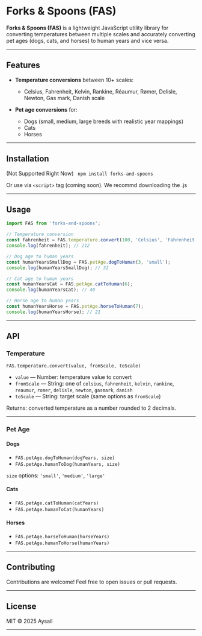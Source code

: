 

# Forks & Spoons (FAS)

**Forks & Spoons (FAS)** is a lightweight JavaScript utility library for converting temperatures between multiple scales and accurately converting pet ages (dogs, cats, and horses) to human years and vice versa.

---

## Features

* **Temperature conversions** between 10+ scales:

  * Celsius, Fahrenheit, Kelvin, Rankine, Réaumur, Rømer, Delisle, Newton, Gas mark, Danish scale
* **Pet age conversions** for:

  * Dogs (small, medium, large breeds with realistic year mappings)
  * Cats
  * Horses

---

## Installation

(Not Supported Right Now) ```
npm install forks-and-spoons```


Or use via `<script>` tag (coming soon).
We recommd downloading the .js

---

## Usage

```js
import FAS from 'forks-and-spoons';

// Temperature conversion
const fahrenheit = FAS.temperature.convert(100, 'Celsius', 'Fahrenheit');
console.log(fahrenheit); // 212

// Dog age to human years
const humanYearsSmallDog = FAS.petAge.dogToHuman(3, 'small');
console.log(humanYearsSmallDog); // 32

// Cat age to human years
const humanYearsCat = FAS.petAge.catToHuman(6);
console.log(humanYearsCat); // 40

// Horse age to human years
const humanYearsHorse = FAS.petAge.horseToHuman(7);
console.log(humanYearsHorse); // 21
```

---

## API

### Temperature

`FAS.temperature.convert(value, fromScale, toScale)`

* `value` — Number: temperature value to convert
* `fromScale` — String: one of `celsius`, `fahrenheit`, `kelvin`, `rankine`, `reaumur`, `romer`, `delisle`, `newton`, `gasmark`, `danish`
* `toScale` — String: target scale (same options as `fromScale`)

Returns: converted temperature as a number rounded to 2 decimals.

---

### Pet Age

#### Dogs

* `FAS.petAge.dogToHuman(dogYears, size)`
* `FAS.petAge.humanToDog(humanYears, size)`

`size` options: `'small'`, `'medium'`, `'large'`

#### Cats

* `FAS.petAge.catToHuman(catYears)`
* `FAS.petAge.humanToCat(humanYears)`

#### Horses

* `FAS.petAge.horseToHuman(horseYears)`
* `FAS.petAge.humanToHorse(humanYears)`

---

## Contributing

Contributions are welcome! Feel free to open issues or pull requests.

---

## License

MIT © 2025 Aysail

---

